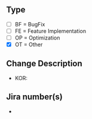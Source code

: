 ## Type
- [ ] BF = BugFix
- [ ] FE = Feature Implementation
- [ ] OP = Optimization
- [X] OT = Other

## Change Description
 * KOR: 

## Jira number(s)
 *
